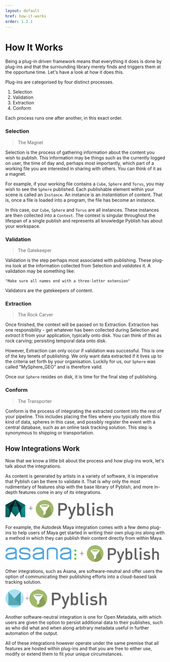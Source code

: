 ```yaml
---
layout: default
href: how-it-works
order: 1.2.1
---
```



# How It Works

Being a plug-in driven framework means that everything it does is done by plug-ins and that the surrounding library merely finds and triggers them at the opportune time. Let's have a look at how it does this.

Plug-ins are categorised by four distinct processes.

1. Selection
2. Validation
3. Extraction
4. Conform

Each process runs one after another, in this exact order.

### Selection

> The Magnet

Selection is the process of gathering information about the content you wish to publish. This information may be things such as the currently logged on user, the time of day and, perhaps most importantly, which part of a working file you are interested in sharing with others. You can think of it as a magnet.

For example, if your working file contains a `Cube`, `Sphere` and `Torus`, you may wish to see the `Sphere` published. Each publishable element within your scene is called an `Instance`. An instance is an *instantiation* of content. That is, once a file is loaded into a program, the file has become an instance.

In this case, our `Cube`, `Sphere` and `Torus` are all instances. These instances are then collected into a `Context`. The context is singular throughout the lifespan of a single publish and represents all knowledge Pyblish has about your workspace.

### Validation

> The Gatekeeper

Validation is the step perhaps most associated with publishing. These plug-ins look at the information collected from Selection and *validates* it. A validation may be something like:

```
"Make sure all names end with a three-letter extension"
```

Validators are the gatekeepers of content.

### Extraction

> The Rock Carver

Once finished, the context will be passed on to Extraction. Extraction has one responsbility - get whatever has been collected during Selection and *extract* it from your application, typically onto disk. You can think of *this* as rock carving; persisting temporal data onto disk.

However, Extraction can only occur if validation was successful. This is one of the key tenets of publishing. We only want data extracted if it lives up to the criteria set forth by your organisation. Luckily for us, our `Sphere` was called "MySphere_GEO" and is therefore valid.

Once our `Sphere` resides on disk, it is time for the final step of publishing.

### Conform

> The Transporter

Conform is the process of integrating the extracted content into the rest of your pipeline. This includes placing the files where you typically store this kind of data, spheres in this case, and possibly register the event with a central database, such as an online task tracking solution. This step is synonymous to shipping or transportation.

## How Integrations Work

Now that we know a little bit about the process and how plug-ins work, let's talk about the integrations.

As content is generated by artists in a variety of software, it is imperative that Pyblish can be there to validate it. That is why only the most rudimentary of features ship with the base library of Pyblish, and more in-depth features come in any of its integrations.

![](/images/maya-pyblish.png)

For example, the Autodesk Maya integration comes with a few demo plug-ins to help users of Maya get started in writing their own plug-ins along with a method in which they can publish their content directly from within Maya.

![](/images/asana-pyblish.png)

Other integrations, such as Asana, are software-neutral and offer users the option of communicating their publishing efforts into a cloud-based task tracking solution.

![](/images/openmetadata-pyblish.png)

Another software-neutral integration is one for Open Metadata, with which users are given the option to persist additional data to their publishes, such as who did what and when along arbitrary metadata useful in further automation of the output.

All of these integrations however operate under the same premise that all features are hosted within plug-ins and that you are free to either use, modify or extend them to fit your unique circumstances.
